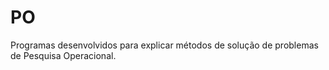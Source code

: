 # PO
Programas desenvolvidos para explicar métodos de solução de problemas de Pesquisa Operacional.
